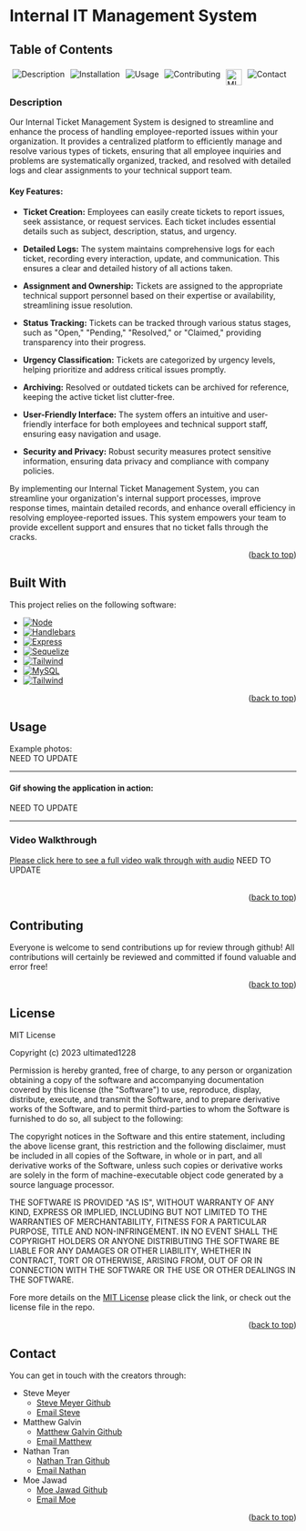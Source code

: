   <p id="back_to_top"></p>
  
# Internal IT Management System

  ## Table of Contents

  <div style="display: flex;">
  <a href="#description" style="text-decoration: none; margin: 5px;">
    <img src="https://img.shields.io/badge/Description-37a779?style=for-the-badge" alt="Description" />
  </a>
  <a href="#installation" style="text-decoration: none; margin: 5px;">
    <img src="https://img.shields.io/badge/Installation-37a779?style=for-the-badge" alt="Installation" />
  </a>
  <a href="#usage" style="text-decoration: none; margin: 5px;">
    <img src="https://img.shields.io/badge/Usage-37a779?style=for-the-badge" alt="Usage" />
  </a>
  <a href="#contributing" style="text-decoration: none; margin: 5px;">
    <img src="https://img.shields.io/badge/Contributing-37a779?style=for-the-badge" alt="Contributing" />
  </a>
  <a href="#license" style="text-decoration: none; margin: 5px; height: 20px;">
    <img src="https://img.shields.io/badge/License-MIT-yellow.svg" alt="MIT License" alt="License" style="height:28px" />
  </a>
  <a href="#contact" style="text-decoration: none; margin: 5px;">
    <img src="https://img.shields.io/badge/Contact-37a779?style=for-the-badge" alt="Contact" />
  </a>
</div>

### Description

Our Internal Ticket Management System is designed to streamline and enhance the process of handling employee-reported issues within your organization. It provides a centralized platform to efficiently manage and resolve various types of tickets, ensuring that all employee inquiries and problems are systematically organized, tracked, and resolved with detailed logs and clear assignments to your technical support team.

#### Key Features:

- **Ticket Creation:** Employees can easily create tickets to report issues, seek assistance, or request services. Each ticket includes essential details such as subject, description, status, and urgency.

- **Detailed Logs:** The system maintains comprehensive logs for each ticket, recording every interaction, update, and communication. This ensures a clear and detailed history of all actions taken.

- **Assignment and Ownership:** Tickets are assigned to the appropriate technical support personnel based on their expertise or availability, streamlining issue resolution.

- **Status Tracking:** Tickets can be tracked through various status stages, such as "Open," "Pending," "Resolved," or "Claimed," providing transparency into their progress.

- **Urgency Classification:** Tickets are categorized by urgency levels, helping prioritize and address critical issues promptly.

- **Archiving:** Resolved or outdated tickets can be archived for reference, keeping the active ticket list clutter-free.

- **User-Friendly Interface:** The system offers an intuitive and user-friendly interface for both employees and technical support staff, ensuring easy navigation and usage.

- **Security and Privacy:** Robust security measures protect sensitive information, ensuring data privacy and compliance with company policies.

By implementing our Internal Ticket Management System, you can streamline your organization's internal support processes, improve response times, maintain detailed records, and enhance overall efficiency in resolving employee-reported issues. This system empowers your team to provide excellent support and ensures that no ticket falls through the cracks.

<p align="right">(<a href="#back_to_top">back to top</a>)</p>

## Built With
This project relies on the following software:

* [![Node][Node.js]][node-url]
* [![Handlebars][Handlebars.js]][Handlebars-url]
* [![Express][Express.js]][Express-url]
* [![Sequelize][Sequelize.js]][Sequelize-url]
* [![Tailwind][Tailwind.js]][Tailwind-url]
* [![MySQL][Mysql.js]][Mysql-url]
* [![Tailwind][Tailwind.js]][Tailwind-url]

<p align="right">(<a href="#back_to_top">back to top</a>)</p>

## Usage
Example photos:
<img src=""><br>NEED TO UPDATE

<hr>

#### Gif showing the application in action:

<img src="">NEED TO UPDATE

<hr>

### Video Walkthrough

[Please click here to see a full video walk through with audio]()
NEED TO UPDATE
<br><br>

<p align="right">(<a href="#back_to_top">back to top</a>)</p>

## Contributing
Everyone is welcome to send contributions up for review through github!  All contributions will certainly be reviewed and committed if found valuable and error free!

<p align="right">(<a href="#back_to_top">back to top</a>)</p>

## License
MIT License

Copyright (c) 2023 ultimated1228

Permission is hereby granted, free of charge, to any person or organization
obtaining a copy of the software and accompanying documentation covered by
this license (the "Software") to use, reproduce, display, distribute,
execute, and transmit the Software, and to prepare derivative works of the
Software, and to permit third-parties to whom the Software is furnished to
do so, all subject to the following:

The copyright notices in the Software and this entire statement, including
the above license grant, this restriction and the following disclaimer,
must be included in all copies of the Software, in whole or in part, and
all derivative works of the Software, unless such copies or derivative
works are solely in the form of machine-executable object code generated by
a source language processor.

THE SOFTWARE IS PROVIDED "AS IS", WITHOUT WARRANTY OF ANY KIND, EXPRESS OR
IMPLIED, INCLUDING BUT NOT LIMITED TO THE WARRANTIES OF MERCHANTABILITY,
FITNESS FOR A PARTICULAR PURPOSE, TITLE AND NON-INFRINGEMENT. IN NO EVENT
SHALL THE COPYRIGHT HOLDERS OR ANYONE DISTRIBUTING THE SOFTWARE BE LIABLE
FOR ANY DAMAGES OR OTHER LIABILITY, WHETHER IN CONTRACT, TORT OR OTHERWISE,
ARISING FROM, OUT OF OR IN CONNECTION WITH THE SOFTWARE OR THE USE OR OTHER
DEALINGS IN THE SOFTWARE.



Fore more details on the [MIT License](https://opensource.org/licenses/MIT) please click the link, or check out the license file in the repo.

<p align="right">(<a href="#back_to_top">back to top</a>)</p>

## Contact
You can get in touch with the creators through:

* Steve Meyer
    * [Steve Meyer Github](https://github.com/ultimated1228)
    * [Email Steve](mailto:stevenlucasmeyer@gmail.com)
* Matthew Galvin
    * [Matthew Galvin Github](https://github.com/galvin-SH)
    * [Email Matthew](mailto:)
* Nathan Tran
    * [Nathan Tran Github](https://github.com/n810tran)
    * [Email Nathan](mailto:nathaniel.k.tran@gmail.com)
* Moe Jawad
    * [Moe Jawad Github](https://github.com/moe-j22)
    * [Email Moe](mailto:)



<p align="right">(<a href="#back_to_top">back to top</a>)</p>


[Node.js]: https://img.shields.io/badge/Node%20js-339933?style=for-the-badge&logo=nodedotjs&logoColor=white
[Node-url]: https://nodejs.org/
[Handlebars.js]: https://img.shields.io/badge/Handlebars%20js-f0772b?style=for-the-badge&logo=handlebarsdotjs&logoColor=black
[Handlebars-url]: https://handlebarsjs.com/
[Express.js]:https://img.shields.io/badge/Express%20js-000000?style=for-the-badge&logo=express&logoColor=white
[Express-url]: https://expressjs.com/
[Sequelize.js]:https://img.shields.io/badge/Sequelize-52B0E7?style=for-the-badge&logo=Sequelize&logoColor=white
[Sequelize-url]: https://sequelize.org/
[Tailwind.js]: https://img.shields.io/badge/Tailwind_CSS-38B2AC?style=for-the-badge&logo=tailwind-css&logoColor=white
[Tailwind-url]: https://tailwindcss.com/
[Mysql.js]: https://img.shields.io/badge/MySQL-005C84?style=for-the-badge&logo=mysql&logoColor=white
[Mysql-url]: https://www.npmjs.com/package/mysql2
